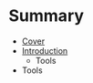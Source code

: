 # Summary

* [Cover](README.md)
* [Introduction](documentation/Introduction.md)
   * Tools
* Tools


